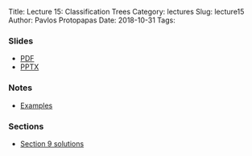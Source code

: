 Title: Lecture 15: Classification Trees
Category: lectures
Slug: lecture15
Author: Pavlos Protopapas
Date: 2018-10-31
Tags:


### Slides

- [PDF]({attach}presentation/Lecture15_Classification_Trees.pdf)
- [PPTX]({attach}presentation/Lecture15_Classification_Trees.pptx)

### Notes
- [Examples]({filename}notes/Lecture15_Notebook.ipynb)

### Sections

- [Section 9 solutions]({filename}../../sections/section9/notebook/section_9_student.ipynb)